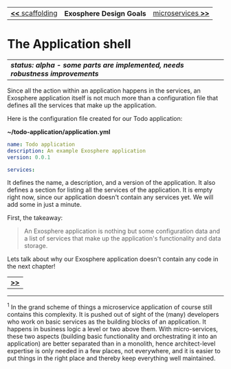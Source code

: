 <table>
  <tr>
    <td><a href="02_scaffolding.md"><b>&lt;&lt;</b> scaffolding</a></td>
    <th>Exosphere Design Goals</th>
    <td><a href="04_microservices.md">microservices <b>&gt;&gt;</b></a></td>
  </tr>
</table>


# The Application shell

<table>
  <tr>
    <td>
      <b><i>
      status: alpha - some parts are implemented, needs robustness improvements
      </i></b>
    </td>
  </tr>
</table>


Since all the action within an application happens in the services,
an Exosphere application itself is not much more than
a configuration file that defines all the
services that make up the application.

Here is the configuration file created for our Todo application:

__~/todo-application/application.yml__
```yml
name: Todo application
description: An example Exosphere application
version: 0.0.1

services:
```

It defines the name, a description, and a version of the application.
It also defines a section for listing all the services of the application.
It is empty right now, since our application doesn't contain any services yet.
We will add some in just a minute.

First, the takeaway:
> An Exosphere application is nothing but some configuration data
> and a list of services that make up the application's functionality and data storage.

Lets talk about why our Exosphere application doesn't contain any code
in the next chapter!

<table>
  <tr>
    <td><a href="04_microservices.md"><b>&gt;&gt;</b></a></td>
  </tr>
</table>

<hr>

<sup>1</sup>
In the grand scheme of things
a microservice application of course still contains this complexity.
It is pushed out of sight of the (many) developers who work on basic services
as the building blocks of an application.
It happens in business logic a level or two above them.
With micro-services,
these two aspects (building basic functionality and orchestrating it into an application)
are better separated than in a monolith,
hence architect-level expertise is only needed in a few places,
not everywhere,
and it is easier to put things in the right place
and thereby keep everything well maintained.
